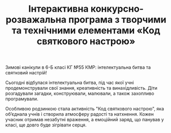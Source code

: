 ﻿---
title: Інтерактивна конкурсно-розважальна програма з творчими та технічними елементами «Код святкового настрою»
---

Зимові канікули в 6-Б класі КГ №55 КМР: інтелектуальна битва та святковий настрій!

Сьогодні відбулася інтелектуальна битва, під час якої учні продемонстрували свої знання, креативність та винахідливість. Діти розгадували загадки, конструювали, малювали, а також захопливо програмували.

Особливою родзинкою стала активність "Код святкового настрою", яка об’єднала учнів і створила атмосферу радості та натхнення. Кожен учасник отримав незабутні враження, а емоційний заряд, що панував у класі, ще довго буде зігрівати серця.

<slideshow />
